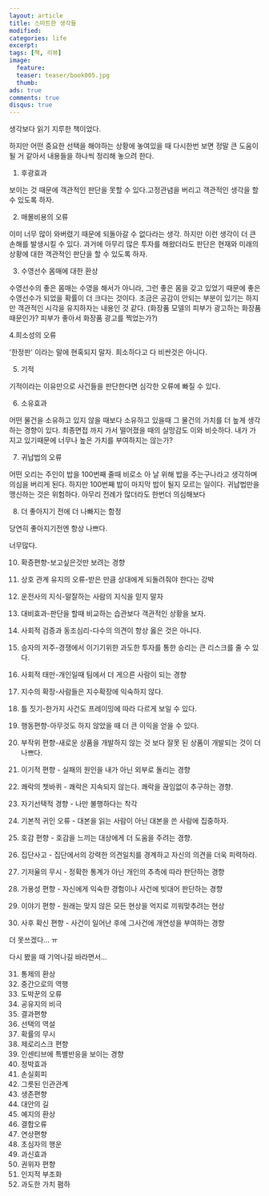 ```yaml
---
layout: article
title: 스마트한 생각들
modified:
categories: life
excerpt:
tags: [책, 리뷰]
image:
  feature:
  teaser: teaser/book005.jpg
  thumb:
ads: true
comments: true
disqus: true
---
```


생각보다 읽기 지루한 책이었다.

하지만 어떤 중요한 선택을 해야하는 상황에 놓여있을 때 다시한번 보면 정말 큰 도움이 될 거 같아서 내용들을 하나씩 정리해 놓으려 한다.

 
1. 후광효과

 보이는 것 때문에 객관적인 판단을 못할 수 있다.고정관념을 버리고 객관적인 생각을 할 수 있도록 하자.

 

2. 매몰비용의 오류

 이미 너무 많이 와버렸기 때문에 되돌아갈 수 없다라는 생각. 하지만 이런 생각이 더 큰 손해를 발생시킬 수 있다. 과거에 아무리 많은 투자를 해왔더라도 판단은 현재와 미래의 상황에 대한 객관적인 판단을 할 수 있도록 하자.

 

3. 수영선수 몸매에 대한 환상

 수영선수의 좋은 몸매는 수영을 해서가 아니라, 그런 좋은 몸을 갖고 있었기 때문에 좋은 수영선수가 되었을 확률이 더 크다는 것이다. 조금은 공감이 안되는 부분이 있기는 하지만 객관적인 시각을 유지하자는 내용인 것 같다. (화장품 모델의 피부가 광고하는 화장품 때문인가? 피부가 좋아서 화장품 광고를 찍었는가?)

 

4.희소성의 오류

 '한정판' 이라는 말에 현혹되지 말자. 희소하다고 다 비싼것은 아니다.

 

5. 기적

 기적이라는 이유만으로 사건들을 판단한다면 심각한 오류에 빠질 수 있다.

 

6. 소유효과

 어떤 물건을 소유하고 있지 않을 때보다 소유하고 있을때 그 물건의 가치를 더 높게 생각하는 경향이 있다. 최종면접 까지 가서 떨어졌을 때의 실망감도 이와 비슷하다. 내가 가지고 있기때문에 너무나 높은 가치를 부여하지는 않는가?

 

7. 귀납법의 오류

 어떤 오리는 주인이 밥을 100번째 줄때 비로소 아 날 위해 밥을 주는구나라고 생각하며 의심을 버리게 된다. 하지만 100번째 밥이 마지막 밥이 될지 모르는 일이다. 귀납법만을 맹신하는 것은 위험하다. 아무리 전례가 많더라도 한번더 의심해보다

 

8. 더 좋아지기 전에 더 나빠지는 함정

 당연히 좋아지기전엔 항상 나쁘다.

 

너무많다.

 

10. 확증편향-보고싶은것만 보려는 경향

 

11. 상호 관계 유지의 오류-받은 만큼 상대에게 되돌려줘야 한다는 강박

 

12. 운전사의 지식-말잘하는 사람의 지식을 믿지 말자

 

13. 대비효과-판단을 할때 비교하는 습관보다 객관적인 상황을 보자.

 

14. 사회적 검증과 동조심리-다수의 의견이 항상 옳은 것은 아니다.

 

15. 승자의 저주-경쟁에서 이기기위한 과도한 투자를 통한 승리는 큰 리스크를 줄 수 있다.

 

16. 사회적 태만-개인일때 팀에서 더 게으른 사람이 되는 경향

 

17. 지수의 확장-사람들은 지수확장에 익숙하지 않다.

 

18. 틀 짓기-한가지 사건도 프레이밍에 따라 다르게 보일 수 있다.

 

19. 행동편향-아무것도 하지 않았을 때 더 큰 이익을 얻을 수 있다.

 

20. 부작위 편향-새로운 상품을 개발하지 않는 것 보다 잘못 된 상품이 개발되는 것이 더 나쁘다.

 

21. 이기적 편향 - 실패의 원인을 내가 아닌 외부로 돌리는 경향

 

22. 쾌락의 쳇바퀴 - 쾌락은 지속되지 않는다. 쾌락을 끊임없이 추구하는 경향.

 

23. 자기선택적 경향 - 나만 불행하다는 착각

 

24. 기본적 귀인 오류 - 대본을 읽는 사람이 아닌 대본을 쓴 사람에 집중하자.

 

25. 호감 편향 - 호감을 느끼는 대상에게 더 도움을 주려는 경향.

 

26. 집단사고 - 집단에서의 강력한 의견일치를 경계하고 자신의 의견을 더욱 피력하라.

 

27. 기저율의 무시 - 정확한 통계가 아닌 개인의 추측에 따라 판단하는 경향

 

28. 가용성 편향 - 자신에게 익숙한 경험이나 사건에 빗대어 판단하는 경향

 

29. 이야기 편향 - 원래는 맞지 않은 모든 현상을 억지로 끼워맞추려는 현상

 

30. 사후 확신 편향 - 사건이 일어난 후에 그사건에 개연성을 부여하는 경향

 

더 못쓰겠다... ㅠ

 

다시 봤을 때 기억나길 바라면서...

 

31. 통제의 환상 
32. 중간으로의 역행 
33. 도박꾼의 오류 
34. 공유지의 비극 
35. 결과편향 
36. 선택의 역설 
37. 확률의 무시 
38. 제로리스크 편향 
39. 인센티브에 특별반응을 보이는 경향 
40. 정박효과 
41. 손실회피 
42. 그릇된 인관관계 
43. 생존편향 
44. 대안의 길 
45. 예지의 환상 
46. 결합오류 
47. 연상편향 
48. 초심자의 행운 
49. 과신효과 
50. 권위자 편향 
51. 인지적 부조화 
52. 과도한 가치 폄하